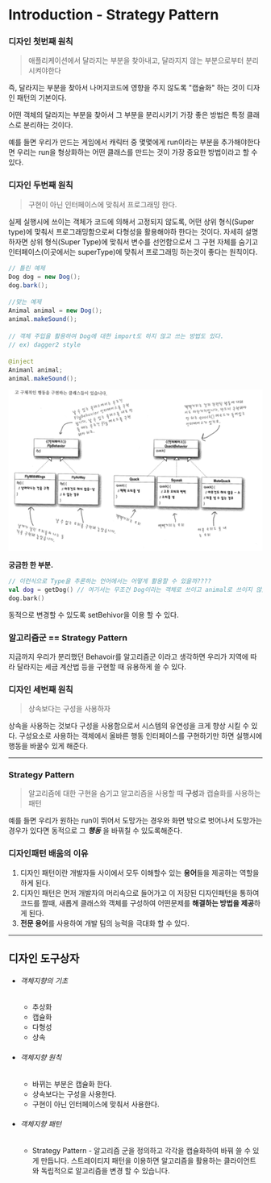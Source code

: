 # Introduction - Strategy Pattern



### 디자인 첫번째 원칙

> 애플리케이션에서 달라지는 부분을 찾아내고, 달라지지 않는 부분으로부터 분리시켜야한다

 즉, 달라지는 부분을 찾아서 나머지코드에 영향을 주지 않도록 "캡슐화" 하는 것이 디자인 패턴의 기본이다.

어떤 객체의 달라지는 부분을 찾아서 그 부분을 분리시키기 가장 좋은 방법은 특정 클래스로 분리하는 것이다.

예를 들면 우리가 만드는 게임에서 캐릭터 중 몇몇에게 run이라는 부분을 추가해야한다면 우리는 run을 형상화하는 어떤 클래스를 만드는 것이 가장 중요한 방법이라고 할 수 있다.



### 디자인 두번째 원칙

> 구현이 아닌 인터페이스에 맞춰서 프로그래밍 한다.

실제 실행시에 쓰이는 객체가 코드에 의해서 고정되지 않도록, 어떤 상위 형식(Super type)에 맞춰서 프로그래밍함으로써 다형성을 활용해야하 한다는 것이다. 자세히 설명하자면 상위 형식(Super Type)에 맞춰서 변수를 선언함으로서 그 구현 자체를 숨기고 인터페이스(이곳에서는 superType)에 맞춰서 프로그래밍 하는것이 좋다는 원칙이다.

``` java
// 틀린 예제
Dog dog = new Dog();
dog.bark();

//맞는 예제
Animal animal = new Dog();
animal.makeSound();

// 객체 주입을 활용하여 Dog에 대한 import도 하지 않고 쓰는 방법도 있다.
// ex) dagger2 style

@inject
Animanl animal;
animal.makeSound();
```

![Strategy](class_diagram.png)

**궁금한 한 부분.**

```kotlin
// 이런식으로 Type을 추론하는 언어에서는 어떻게 활용할 수 있을까????
val dog = getDog() // 여기서는 무조건 Dog이라는 객체로 쓰이고 animal로 쓰이지 않았을 텐데?!
dog.bark()
```

동적으로 변경할 수 있도록 setBehivor을 이용 할 수 있다.



### 알고리즘군 == Strategy Pattern

지금까지 우리가 분리했던 Behavoir를 알고리즘군 이라고 생각하면 우리가 지역에 따라 달라지는 세금 계산법 등을 구현할 때 유용하게 쓸 수 있다.



### 디자인 세번째 원칙

> 상속보다는 구성을 사용하자

상속을 사용하는 것보다 구성을 사용함으로서 시스템의 유연성을 크게 향상 시킬 수 있다. 구성요소로 사용하는 객체에서 올바른 행동 인터페이스를 구현하기만 하면 실행시에 행동을 바꿀수 있게 해준다. 

---

### Strategy Pattern

> 알고리즘에 대한 구현을 숨기고 알고리즘을 사용할 때 **구성**과 캡슐화를 사용하는 패턴

예를 들면 우리가 원하는 run이 뛰어서 도망가는 경우와 화면 밖으로 벗어나서 도망가는 경우가 있다면 동적으로 그 ***행동*** 을 바꿔칠 수 있도록해준다.



### 디자인패턴 배움의 이유

1. 디자인 패턴이란 개발자들 사이에서 모두 이해할수 있는 **용어**들을 제공하는 역할을 하게 된다.
2. 디자인 패턴은 먼저 개발자의 머리속으로 들어가고 이 저장된 디자인패턴을 통하여 코드를 짤때, 새롭게 클래스와 객체를 구성하여 어떤문제를 **해결하는 방법을 제공**하게 된다.
3. **전문 용어**를 사용하여 개발 팀의 능력을 극대화 할 수 있다.

---

## 디자인 도구상자 

* ###### 객체지향의 기초 

  * 추상화
  * 캡슐화
  * 다형성
  * 상속

* ###### 객체지향 원칙

  * 바뀌는 부분은 캡슐화 한다.
  * 상속보다는 구성을 사용한다.
  * 구현이 아닌 인터페이스에 맞춰서 사용한다.

* ###### 객체지향 패턴

  * Strategy Pattern - 알고리즘 군을 정의하고 각각을 캡슐화하여 바꿔 쓸 수 있게 만듭니다. 스트레이티지 패턴을 이용하면 알고리즘을 활용하는 클라이언트와 독립적으로 알고리즘을 변경 할 수 있습니다.

